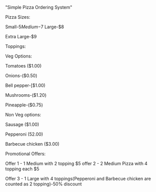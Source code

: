 "Simple Pizza Ordering System"

Pizza Sizes:

Small-$5 
Medium-$7
Large-$8

Extra Large-$9

Toppings:

Veg Options:

Tomatoes ($1.00)

Onions-($0.50)

Bell pepper-[$1.00)

Mushrooms-($1.20)

Pineapple-($0.75)

Non Veg options:

Sausage ($1.00)

Pepperoni (52.00)

Barbecue chicken ($3.00)

Promotional Offers:

Offer 1 - 1 Medium with 2 topping $5 
offer 2 - 2 Medium Pizza with 4 topping each $5

Offer 3 - 1 Large with 4 toppings(Pepperoni and Barbecue chicken are counted as 2 topping)-50% discount
